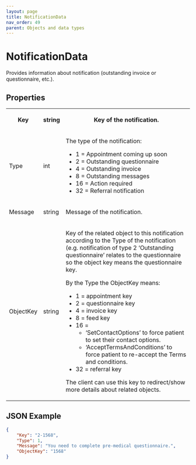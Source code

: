 ```yaml
---
layout: page
title: NotificationData
nav_order: 49
parent: Objects and data types
---
```


# NotificationData

Provides information about notification (outstanding invoice or questionnaire, etc.).

## Properties

<table><tbody><tr><th><p>Key</p></th><th><p>string</p></th><th><p>Key of the notification.</p></th></tr><tr><td><p>Type</p></td><td><p>int</p></td><td><p>The type of the notification:</p><ul><li>1 = Appointment coming up soon</li><li>2 = Outstanding questionnaire</li><li>4 = Outstanding invoice</li><li>8 = Outstanding messages</li><li>16 = Action required</li><li>32 = Referral notification</li></ul></td></tr><tr><td><p>Message</p></td><td><p>string</p></td><td><p>Message of the notification.</p></td></tr><tr><td><p>ObjectKey</p></td><td><p>string</p></td><td><p>Key of the related object to this notification according to the Type of the notification (e.g. notification of type 2 ‘Outstanding questionnaire’ relates to the questionnaire so the object key means the questionnaire key.</p><p>By the Type the ObjectKey means:</p><ul><li>1 = appointment key</li><li>2 = questionnaire key</li><li>4 = invoice key</li><li>8 = feed key</li><li>16 =<ul><li>‘SetContactOptions’ to force patient to set their contact options.</li><li>‘AcceptTermsAndConditions’ to force patient to re-accept the Terms and conditions.</li></ul></li><li>32 = referral key</li></ul><p>The client can use this key to redirect/show more details about related objects.</p></td></tr></tbody></table>

## JSON Example

```json
{
    "Key": "2-1568",
    "Type": 1,
    "Message": "You need to complete pre-medical questionnaire.",
    "ObjectKey": "1568"
}
```
